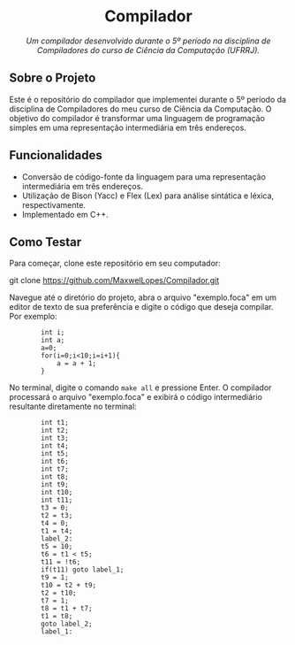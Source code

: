<h1 align="center">Compilador</h1>

<p align="center">
  <em>Um compilador desenvolvido durante o 5º período na disciplina de Compiladores do curso de Ciência da Computação (UFRRJ).</em>
</p>

## Sobre o Projeto

Este é o repositório do compilador que implementei durante o 5º período da disciplina de Compiladores do meu curso de Ciência da Computação. O objetivo do compilador é transformar uma linguagem de programação simples em uma representação intermediária em três endereços.

## Funcionalidades

- Conversão de código-fonte da linguagem para uma representação intermediária em três endereços.
- Utilização de Bison (Yacc) e Flex (Lex) para análise sintática e léxica, respectivamente.
- Implementado em C++.

## Como Testar

Para começar, clone este repositório em seu computador:

git clone https://github.com/MaxwelLopes/Compilador.git


Navegue até o diretório do projeto, abra o arquivo "exemplo.foca" em um editor de texto de sua preferência e digite o código que deseja compilar.
Por exemplo:
            
            int i;
            int a;
            a=0;
            for(i=0;i<10;i=i+1){
                a = a + 1;
            }

No terminal, digite o comando `make all` e pressione Enter. O compilador processará o arquivo "exemplo.foca" e exibirá o código intermediário resultante diretamente no terminal:

            int t1;
            int t2;
            int t3;
            int t4;
            int t5;
            int t6;
            int t7;
            int t8;
            int t9;
            int t10;
            int t11;
            t3 = 0;
            t2 = t3;
            t4 = 0;
            t1 = t4;
            label_2:
            t5 = 10;
            t6 = t1 < t5;
            t11 = !t6;
            if(t11) goto label_1;
            t9 = 1;
            t10 = t2 + t9;
            t2 = t10;
            t7 = 1;
            t8 = t1 + t7;
            t1 = t8;
            goto label_2;
            label_1:

